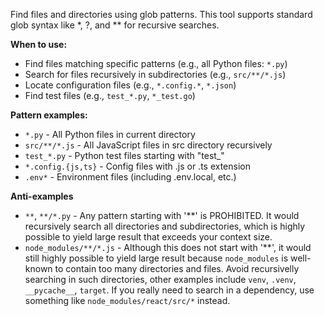 Find files and directories using glob patterns. This tool supports standard glob syntax like *, ?, and ** for recursive searches.

**When to use:**
- Find files matching specific patterns (e.g., all Python files: `*.py`)
- Search for files recursively in subdirectories (e.g., `src/**/*.js`)
- Locate configuration files (e.g., `*.config.*`, `*.json`)
- Find test files (e.g., `test_*.py`, `*_test.go`)

**Pattern examples:**
- `*.py` - All Python files in current directory
- `src/**/*.js` - All JavaScript files in src directory recursively
- `test_*.py` - Python test files starting with "test_"
- `*.config.{js,ts}` - Config files with .js or .ts extension
- `.env*` - Environment files (including .env.local, etc.)

**Anti-examples**
- `**`, `**/*.py` - Any pattern starting with '**' is PROHIBITED. It would recursively search all directories and subdirectories, which is highly possible to yield large result that exceeds your context size.
- `node_modules/**/*.js` - Although this does not start with '**', it would still highly possible to yield large result because `node_modules` is well-known to contain too many directories and files. Avoid recursivelly searching in such directories, other examples include `venv`, `.venv`, `__pycache__`, `target`. If you really need to search in a dependency, use something like `node_modules/react/src/*` instead.
